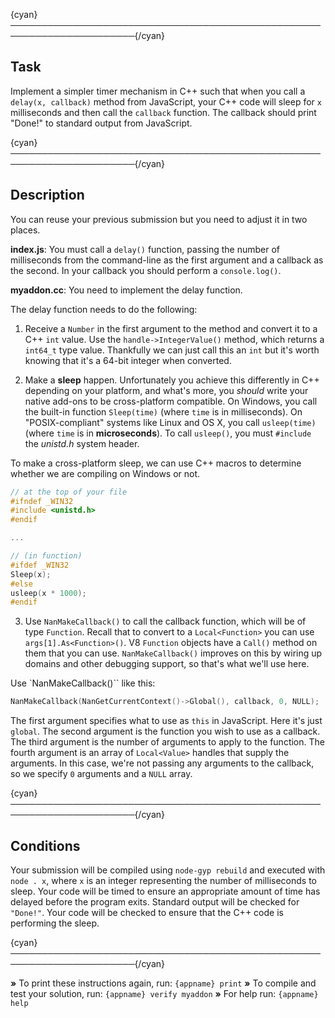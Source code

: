 {cyan}──────────────────────────────────────────────────────────────────────{/cyan}

## Task

Implement a simpler timer mechanism in C++ such that when you call a `delay(x, callback)` method from JavaScript, your C++ code will sleep for `x` milliseconds and then call the `callback` function. The callback should print "Done!" to standard output from JavaScript.

{cyan}──────────────────────────────────────────────────────────────────────{/cyan}

## Description

You can reuse your previous submission but you need to adjust it in two places.

**index.js**: You must call a `delay()` function, passing the number of milliseconds from the command-line as the first argument and a callback as the second. In your callback you should perform a `console.log()`.

**myaddon.cc**: You need to implement the delay function.

The delay function needs to do the following:

1. Receive a `Number` in the first argument to the method and convert it to a C++ `int` value. Use the `handle->IntegerValue()` method, which returns a `int64_t` type value. Thankfully we can just call this an `int` but it's worth knowing that it's a 64-bit integer when converted.


2. Make a **sleep** happen. Unfortunately you achieve this differently in C++ depending on your platform, and what's more, you *should* write your native add-ons to be cross-platform compatible. On Windows, you call the built-in function `Sleep(time)` (where `time` is in milliseconds). On "POSIX-compliant" systems like Linux and OS X, you call `usleep(time)` (where `time` is in **microseconds**). To call `usleep()`, you must `#include` the *unistd.h* system header.

To make a cross-platform sleep, we can use C++ macros to determine whether we are compiling on Windows or not.

```c++
// at the top of your file
#ifndef _WIN32
#include <unistd.h>
#endif

...

// (in function)
#ifdef _WIN32
Sleep(x);
#else
usleep(x * 1000);
#endif
```

3. Use `NanMakeCallback()` to call the callback function, which will be of type `Function`. Recall that to convert to a `Local<Function>` you can use `args[1].As<Function>()`. V8 `Function` objects have a `Call()` method on them that you can use. `NanMakeCallback()` improves on this by wiring up domains and other debugging support, so that's what we'll use here.

Use `NanMakeCallback()`` like this:

```c++
NanMakeCallback(NanGetCurrentContext()->Global(), callback, 0, NULL);
```

The first argument specifies what to use as `this` in JavaScript. Here it's just `global`. The second argument is the function you wish to use as a callback. The third argument is the number of arguments to apply to the function. The fourth argument is an array of `Local<Value>` handles that supply the arguments. In this case, we're not passing any arguments to the callback, so we specify `0` arguments and a `NULL` array.

{cyan}──────────────────────────────────────────────────────────────────────{/cyan}

## Conditions

Your submission will be compiled using `node-gyp rebuild` and executed with `node . x`, where `x` is an integer representing the number of milliseconds to sleep. Your code will be timed to ensure an appropriate amount of time has delayed before the program exits. Standard output will be checked for `"Done!"`. Your code will be checked to ensure that the C++ code is performing the sleep.

{cyan}──────────────────────────────────────────────────────────────────────{/cyan}

 __»__ To print these instructions again, run: `{appname} print`
 __»__ To compile and test your solution, run: `{appname} verify myaddon`
 __»__ For help run: `{appname} help`
